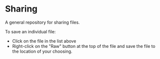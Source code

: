 # Sharing

A general repository for sharing files.

To save an individual file:

- Click on the file in the list above
- Right-click on the "Raw" button at the top of the file and save the file to the location of your choosing.